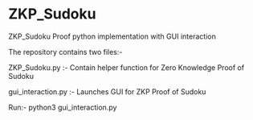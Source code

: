 # ZKP_Sudoku
ZKP_Sudoku Proof python implementation with GUI interaction

The repository contains two files:-

ZKP_Sudoku.py :- Contain helper function for Zero Knowledge Proof of Sudoku

gui_interaction.py :- Launches GUI for ZKP Proof of Sudoku

Run:- python3 gui_interaction.py
